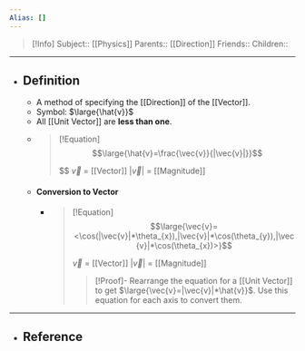 ```yaml
---
Alias: []
---
```

> [!Info]
> Subject:: [[Physics]]
> Parents:: [[Direction]]
> Friends:: 
> Children:: 
---
- ## Definition
	- A method of specifying the [[Direction]] of the [[Vector]].
	- Symbol: $\large{\hat{v}}$
	- All [[Unit Vector]] are **less than one**.
	- > [!Equation]
	  > $$\large{\hat{v}=\frac{\vec{v}}{|\vec{v}|}}$$
	  > 
	  > $$
	  > $\vec{v}$ = [[Vector]]
	  > $|\vec{v}|$ = [[Magnitude]]
	- #### Conversion to Vector
		- > [!Equation]
		  > $$\large{\vec{v}=<\cos(|\vec{v}|*\theta_{x}),|\vec{v}|*\cos(\theta_{y}),|\vec{v}|*\cos(\theta_{x})>}$$
		  > 
		  > $\vec{v}$ = [[Vector]]
		  > $|\vec{v}|$ = [[Magnitude]]
		  > > [!Proof]- 
		  > > Rearrange the equation for a [[Unit Vector]] to get $\large{\vec{v}=|\vec{v}|*\hat{v}}$.
		  > > Use this equation for each axis to convert them.
---
- ## Reference